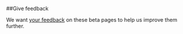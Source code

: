 ##Give feedback

We want [your feedback](https://ukparliament-self.achieveservice.com/en/AchieveForms/?form_uri=sandbox-publish://AF-Process-032e1b1d-958f-4402-9ab2-97a38ed9b899/AF-Stage9b7ecae8-0c85-4ee7-afda-b256cffe5f08/definition.json&redirectlink=/&cancelRedirectLink=/&category=AF-Category-48936b5c-9329-48c7-a0a5-563463aacadf) on these beta pages to help us improve them further.